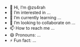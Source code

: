 - 👋 Hi, I’m @zs4rah
- 👀 I’m interested in ...
- 🌱 I’m currently learning ...
- 💞️ I’m looking to collaborate on ...
- 📫 How to reach me ...
- 😄 Pronouns: ...
- ⚡ Fun fact: ...

<!---
zs4rah/zs4rah is a ✨ special ✨ repository because its `README.md` (this file) appears on your GitHub profile.
You can click the Preview link to take a look at your changes.
--->
